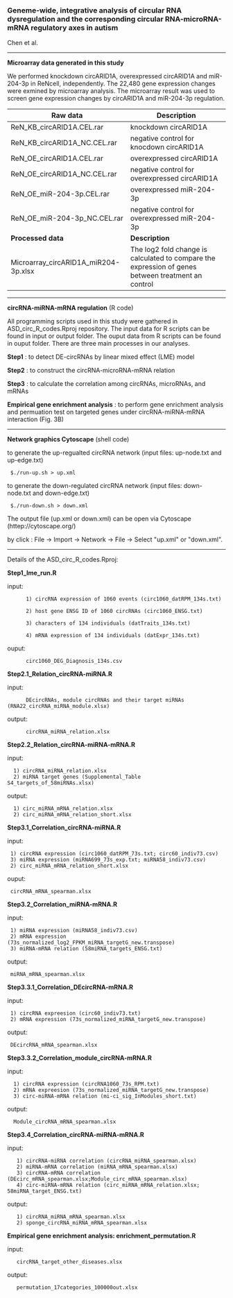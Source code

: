 ### Geneme-wide, integrative analysis of circular RNA dysregulation and the corresponding circular RNA-microRNA-mRNA regulatory axes in autism
Chen et al. 

---
**Microarray data generated in this study** 

We performed knockdown circARID1A, overexpressed circARID1A and miR-204-3p in ReNcell, independently. The 22,480 gene expression changes were exmined by microarray analysis. The microarray result was used to screen gene expression changes by circARID1A and miR-204-3p regulation.

|Raw data| Description|
|---|---|
| ReN_KB_circARID1A.CEL.rar| knockdown circARID1A|
| ReN_KB_circARID1A_NC.CEL.rar | negative control for knocdown circARID1A |
| ReN_OE_circARID1A.CEL.rar | overexpressed circARID1A |
| ReN_OE_circARID1A_NC.CEL.rar | negative control for overexpressed circARID1A |
| ReN_OE_miR-204-3p.CEL.rar | overexpressed miR-204-3p |
| ReN_OE_miR-204-3p_NC.CEL.rar | negative control for overexpressed miR-204-3p | 
| **Processed data** | **Description** |
| Microarray_circARID1A_miR204-3p.xlsx | The log2 fold change is calculated to compare the expression of genes between treatment an control  |


---
**circRNA-miRNA-mRNA regulation** (R code)

All programming scripts used in this study were gathered in ASD_circ_R_codes.Rproj repository. The input data for R scripts can be found in input or output folder. The ouput data from R scripts can be found in ouput folder. There are three main processes in our analyses. 

**Step1** : to detect DE-circRNAs by linear mixed effect (LME) model

**Step2** : to construct the circRNA-microRNA-mRNA relation

**Step3** : to calculate the correlation among circRNAs, microRNAs, and mRNAs

**Empirical gene enrichment analysis** : to perform gene enrichment analysis and permuation test on targeted genes under circRNA-miRNA-mRNA interaction (Fig. 3B)  

---

**Network graphics Cytoscape** (shell code)

    
   to generate the up-regualted circRNA network (input files: up-node.txt and up-edge.txt)
   
     $./run-up.sh > up.xml 
     
   to generate the down-regulated circRNA network (input files: down-node.txt and down-edge.txt)
   
     $./run-down.sh > down.xml
     
The output file (up.xml or down.xml) can be open via Cytoscape (httep://cytoscape.org/)

by click : File -> Import -> Network -> File -> Select "up.xml" or "down.xml".
 


---
Details of the ASD_circ_R_codes.Rproj: 

**Step1_lme_run.R**

input: 

          1) circRNA expression of 1060 events (circ1060_datRPM_134s.txt)
 
          2) host gene ENSG ID of 1060 circRNAs (circ1060_ENSG.txt) 
          
          3) characters of 134 individuals (datTraits_134s.txt) 
          
          4) mRNA expression of 134 individuals (datExpr_134s.txt)
    

ouput: 

          circ1060_DEG_Diagnosis_134s.csv


**Step2.1_Relation_circRNA-miRNA.R**

input: 

          DEcircRNAs, module circRNAs and their target miRNAs (RNA22_circRNA_miRNA_module.xlsx)

output: 

          circRNA_miRNA_relation.xlsx


**Step2.2_Relation_circRNA-miRNA-mRNA.R**

input: 
      
      1) circRNA_miRNA_relation.xlsx
      2) miRNA target genes (Supplemental_Table S4_targets_of_58miRNAs.xlsx)
    
output: 

      1) circ_miRNA_mRNA_relation.xlsx
      2) circ_miRNA_mRNA_relation_short.xlsx


**Step3.1_Correlation_circRNA-miRNA.R**

input: 

     1) circRNA expression (circ1060_datRPM_73s.txt; circ60_indiv73.csv)
     3) miRNA expression (miRNA699_73s_exp.txt; miRNA58_indiv73.csv)
     2) circ_miRNA_mRNA_relation_short.xlsx
     

ouput: 

     circRNA_mRNA_spearman.xlsx


**Step3.2_Correlation_miRNA-mRNA.R**

input: 

     1) miRNA expression (miRNA58_indiv73.csv)
     2) mRNA expression (73s_normalized_log2_FPKM_miRNA_targetG_new.transpose)
     3) miRNA-mRNA relation (58miRNA_targets_ENSG.txt)

output: 

     miRNA_mRNA_spearman.xlsx


**Step3.3.1_Correlation_DEcircRNA-mRNA.R**

input: 
 
     1) circRNA expreesion (circ60_indiv73.txt)
     2) mRNA expression (73s_normalized_miRNA_targetG_new.transpose)

output: 

     DEcircRNA_mRNA_spearman.xlsx


**Step3.3.2_Correlation_module_circRNA-mRNA.R**

input: 
 
      1) circRNA expression (circRNA1060_73s_RPM.txt) 
      2) mRNA expreesion (73s_normalized_miRNA_targetG_new.transpose) 
      3) circ-miRNA-mRNA relation (mi-ci_sig_InModules_short.txt)

output: 

      Module_circRNA_mRNA_spearman.xlsx


**Step3.4_Correlation_circRNA-miRNA-mRNA.R**

input: 

       1) circRNA-miRNA correlation (circRNA_miRNA_spearman.xlsx)
       2) miRNA-mRNA correlation (miRNA_mRNA_spearman.xlsx)
       3) circRNA-mRNA correlation (DEcirc_mRNA_spearman.xlsx;Module_circ_mRNA_spearman.xlsx)
       4) circ-miRNA-mRNA relation (circ_miRNA_mRNA_relation.xlsx; 58miRNA_target_ENSG.txt)

output: 

       1) circRNA_miRNA_mRNA_spearman.xlsx
       2) sponge_circRNA_miRNA_mRNA_spearman.xlsx


**Empirical gene enrichment analysis: enrichment_permutation.R**

input: 

       circRNA_target_other_diseases.xlsx

output: 

       permutation_17categories_100000out.xlsx
